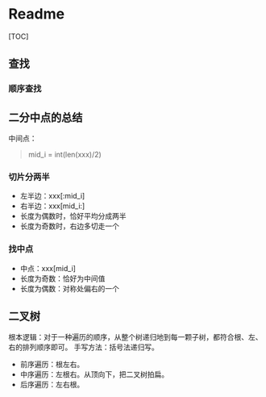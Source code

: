 # Readme

[TOC]

## 查找

### 顺序查找

## 二分中点的总结

中间点：
> mid_i = int(len(xxx)/2)

### 切片分两半

- 左半边：xxx[:mid_i]
- 右半边：xxx[mid_i:]
- 长度为偶数时，恰好平均分成两半
- 长度为奇数时，右边多切走一个

### 找中点

- 中点：xxx[mid_i]
- 长度为奇数：恰好为中间值
- 长度为偶数：对称处偏右的一个

## 二叉树

根本逻辑：对于一种遍历的顺序，从整个树递归地到每一颗子树，都符合根、左、右的排列顺序即可。
手写方法：括号法递归写。

- 前序遍历：根左右。
- 中序遍历：左根右。从顶向下，把二叉树拍扁。
- 后序遍历：左右根。
